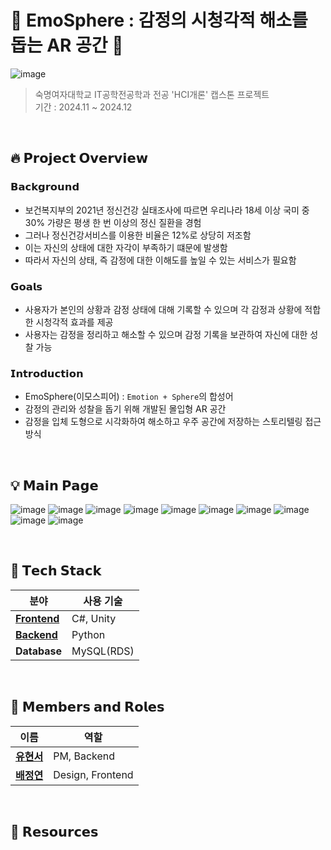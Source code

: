 # 🌠 EmoSphere : 감정의 시청각적 해소를 돕는 AR 공간 🌠
![image](https://github.com/user-attachments/assets/141e6fdf-4fdd-4d0e-839c-990f094b5b87) </br>

> 숙명여자대학교 IT공학전공학과 전공 'HCI개론' 캡스톤 프로젝트 </br>
> 기간 : 2024.11 ~ 2024.12 </br>

</br>

## 🔥 **𝗣𝗿𝗼𝗷𝗲𝗰𝘁 𝗢𝘃𝗲𝗿𝘃𝗶𝗲𝘄**

### 𝗕𝗮𝗰𝗸𝗴𝗿𝗼𝘂𝗻𝗱

- 보건복지부의 2021년 정신건강 실태조사에 따르면 
  우리나라 18세 이상 국미 중 30% 가량은 평생 한 번 이상의 정신 질환을 경험
- 그러나 정신건강서비스를 이용한 비율은 12%로 상당히 저조함
- 이는 자신의 상태에 대한 자각이 부족하기 떄문에 발생함
- 따라서 자신의 상태, 즉 감정에 대한 이해도를 높일 수 있는 서비스가 필요함


### 𝗚𝗼𝗮𝗹𝘀

- 사용자가 본인의 상황과 감정 상태에 대해 기록할 수 있으며 각 감정과 상황에 적합한 시청각적 효과를 제공
- 사용자는 감정을 정리하고 해소할 수 있으며 감정 기록을 보관하여 자신에 대한 성찰 가능

### 𝗜𝗻𝘁𝗿𝗼𝗱𝘂𝗰𝘁𝗶𝗼𝗻

- EmoSphere(이모스피어) : `Emotion + Sphere`의 합성어
- 감정의 관리와 성찰을 돕기 위해 개발된 몰입형 AR 공간
- 감정을 입체 도형으로 시각화하여 해소하고 우주 공간에 저장하는 스토리텔링 접근 방식

</br>

## 💡 **𝗠𝗮𝗶𝗻 𝗣𝗮𝗴𝗲**
![image](https://github.com/user-attachments/assets/5131213b-5779-427f-9147-6d002a77bdf2)
![image](https://github.com/user-attachments/assets/ce2018e6-d061-4c8b-afb1-e3fd082599c5)
![image](https://github.com/user-attachments/assets/8f1f0a1a-055c-49ec-84c9-e6b887141120)
![image](https://github.com/user-attachments/assets/1bc73e6b-d1de-4f98-b93a-8a1f53addb01)
![image](https://github.com/user-attachments/assets/9463e983-b416-4f10-94fc-9408090eea3b)
![image](https://github.com/user-attachments/assets/fd38e26f-e925-470f-a2ec-854849c474a3)
![image](https://github.com/user-attachments/assets/31387391-537d-451c-8c10-3f5108037168)
![image](https://github.com/user-attachments/assets/561aca8e-a0a3-4a06-a4be-7e08340d0f09)
![image](https://github.com/user-attachments/assets/15b1f2fb-572c-4314-8358-8a3a5fc76b32)
![image](https://github.com/user-attachments/assets/5d428baf-47df-48a9-a289-43f92c12965b)



</br>

## 🔧 **𝗧𝗲𝗰𝗵 𝗦𝘁𝗮𝗰𝗸**

| **분야**       | **사용 기술**                                 | 
|----------------|---------------------------------------------|   
| **[Frontend](https://github.com/2024-2-HCI-Project/EmoSphere_FE)**   | C#, Unity                        |
| **[Backend](https://github.com/2024-2-HCI-Project/EmoSphere_BE)**    | Python   | 
| **Database**   | MySQL(RDS)                       |


</br>

## 👥 **𝗠𝗲𝗺𝗯𝗲𝗿𝘀 𝗮𝗻𝗱 𝗥𝗼𝗹𝗲𝘀**

| **이름**            | **역할**              |
|---------------------|-----------------------|
| [**유현서**](https://github.com/waieiches)     | PM, Backend |
| [**배정연**](https://github.com/bluishflame)  | Design, Frontend  |


</br>


## 🔗 𝗥𝗲𝘀𝗼𝘂𝗿𝗰𝗲𝘀
